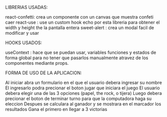 LIBRERIAS USADAS:

react-confetti: crea un componente con un canvas que muestra confeti caer
react-use : use un custom hook echo por esta libreria para obtener el width y height the la pantalla entera
sweet-alert : crea un modal facil de modificar y usar

HOOKS USADOS:

useContext : hace que se puedan usar, variables funciones y estados de forma global para no tener que pasarlos manualmente atravez de los componentes
mediante props.

FORMA DE USO DE LA APLICACION:

Al iniciar abra un formulario en el que el usuario debera ingresar su nombre
El ingresarlo podra precionar el boton jugar que iniciara el juego
El usuario debera elegir una de las 3 opciones (papel, the rock, o tijera)
Luego debera precionar el boton de terminar turno para que la computadora haga su eleccion
Despues se calculara al ganador y se mostrara en el marcador los resultados
Gana el primero en llegar a 3 victorias
